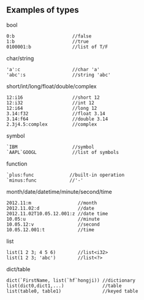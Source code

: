 ## Examples of types

bool

```
0:b                     //false
1:b                     //true
0100001:b               //list of T/F
```

char/string

```
'a':c                   //char 'a'
'abc':s                 //string 'abc'
```

short/int/long/float/double/complex

```
12:i16                  //short 12
12:i32                  //int 12
12:i64                  //long 12
3.14:f32                //float 3.14
3.14:f64                //double 3.14
2.3j4.5:complex         //complex
```

symbol

```
`IBM                    //symbol
`AAPL`GOOGL             //list of symbols
```

function

```
`plus:func             //built-in operation
`minus:func            //'-'
```

month/date/datetime/minute/second/time

```
2012.11:m                 //month
2012.11.02:d              //date
2012.11.02T10.05.12.001:z //date time
10.05:u                   //minute
10.05.12:v                //second
10.05.12.001:t            //time
```

list

```
list(1 2 3; 4 5 6)        //list<i32>
list(1 2 3; 'abc')        //list<?>
```

dict/table

```
dict(`FirstName, list(`hf`hongji)) //dictionary
list(dict0,dict1,...)              //table
list(table0, table1)               //keyed table
```


